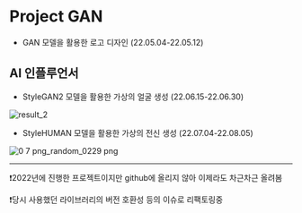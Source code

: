 # Project GAN
* GAN 모델을 활용한 로고 디자인 (22.05.04-22.05.12)

## AI 인플루언서
* StyleGAN2 모델을 활용한 가상의 얼굴 생성 (22.06.15-22.06.30)

![result_2](https://github.com/user-attachments/assets/b4aff0a3-f832-4f55-8eae-86f4c36260b8)

* StyleHUMAN 모델을 활용한 가상의 전신 생성 (22.07.04-22.08.05)

![0 7 png_random_0229 png](https://github.com/user-attachments/assets/bc591093-f602-4e6a-a96f-4b383484545a)

----------------------------

❗2022년에 진행한 프로젝트이지만 github에 올리지 않아 이제라도 차근차근 올려봄

❗당시 사용했던 라이브러리의 버전 호환성 등의 이슈로 리팩토링중

